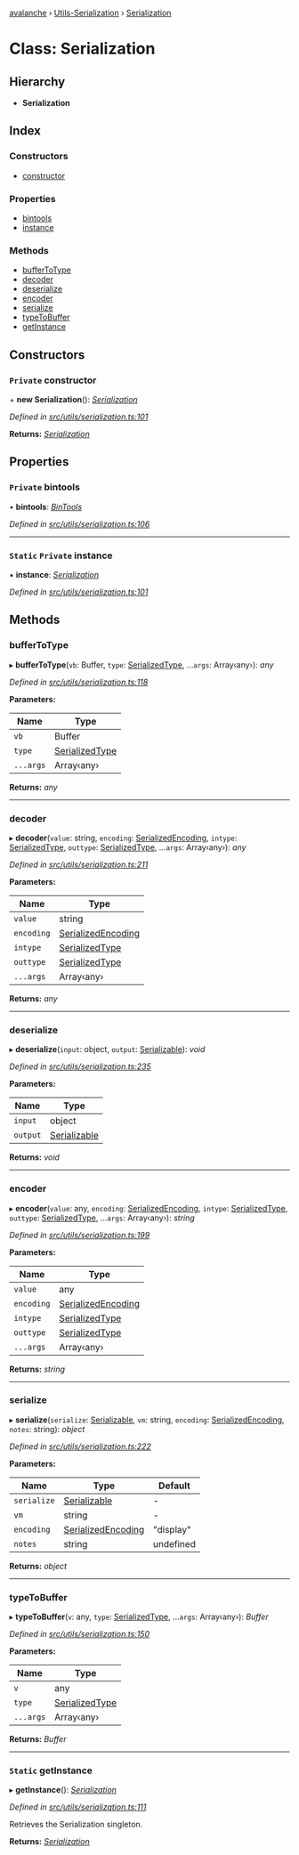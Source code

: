 [avalanche](../README.md) › [Utils-Serialization](../modules/utils_serialization.md) › [Serialization](utils_serialization.serialization.md)

# Class: Serialization

## Hierarchy

* **Serialization**

## Index

### Constructors

* [constructor](utils_serialization.serialization.md#private-constructor)

### Properties

* [bintools](utils_serialization.serialization.md#private-bintools)
* [instance](utils_serialization.serialization.md#static-private-instance)

### Methods

* [bufferToType](utils_serialization.serialization.md#buffertotype)
* [decoder](utils_serialization.serialization.md#decoder)
* [deserialize](utils_serialization.serialization.md#deserialize)
* [encoder](utils_serialization.serialization.md#encoder)
* [serialize](utils_serialization.serialization.md#serialize)
* [typeToBuffer](utils_serialization.serialization.md#typetobuffer)
* [getInstance](utils_serialization.serialization.md#static-getinstance)

## Constructors

### `Private` constructor

\+ **new Serialization**(): *[Serialization](utils_serialization.serialization.md)*

*Defined in [src/utils/serialization.ts:101](https://github.com/ava-labs/avalanchejs/blob/9282770/src/utils/serialization.ts#L101)*

**Returns:** *[Serialization](utils_serialization.serialization.md)*

## Properties

### `Private` bintools

• **bintools**: *[BinTools](utils_bintools.bintools.md)*

*Defined in [src/utils/serialization.ts:106](https://github.com/ava-labs/avalanchejs/blob/9282770/src/utils/serialization.ts#L106)*

___

### `Static` `Private` instance

▪ **instance**: *[Serialization](utils_serialization.serialization.md)*

*Defined in [src/utils/serialization.ts:101](https://github.com/ava-labs/avalanchejs/blob/9282770/src/utils/serialization.ts#L101)*

## Methods

###  bufferToType

▸ **bufferToType**(`vb`: Buffer, `type`: [SerializedType](../modules/utils_serialization.md#serializedtype), ...`args`: Array‹any›): *any*

*Defined in [src/utils/serialization.ts:118](https://github.com/ava-labs/avalanchejs/blob/9282770/src/utils/serialization.ts#L118)*

**Parameters:**

Name | Type |
------ | ------ |
`vb` | Buffer |
`type` | [SerializedType](../modules/utils_serialization.md#serializedtype) |
`...args` | Array‹any› |

**Returns:** *any*

___

###  decoder

▸ **decoder**(`value`: string, `encoding`: [SerializedEncoding](../modules/utils_serialization.md#serializedencoding), `intype`: [SerializedType](../modules/utils_serialization.md#serializedtype), `outtype`: [SerializedType](../modules/utils_serialization.md#serializedtype), ...`args`: Array‹any›): *any*

*Defined in [src/utils/serialization.ts:211](https://github.com/ava-labs/avalanchejs/blob/9282770/src/utils/serialization.ts#L211)*

**Parameters:**

Name | Type |
------ | ------ |
`value` | string |
`encoding` | [SerializedEncoding](../modules/utils_serialization.md#serializedencoding) |
`intype` | [SerializedType](../modules/utils_serialization.md#serializedtype) |
`outtype` | [SerializedType](../modules/utils_serialization.md#serializedtype) |
`...args` | Array‹any› |

**Returns:** *any*

___

###  deserialize

▸ **deserialize**(`input`: object, `output`: [Serializable](utils_serialization.serializable.md)): *void*

*Defined in [src/utils/serialization.ts:235](https://github.com/ava-labs/avalanchejs/blob/9282770/src/utils/serialization.ts#L235)*

**Parameters:**

Name | Type |
------ | ------ |
`input` | object |
`output` | [Serializable](utils_serialization.serializable.md) |

**Returns:** *void*

___

###  encoder

▸ **encoder**(`value`: any, `encoding`: [SerializedEncoding](../modules/utils_serialization.md#serializedencoding), `intype`: [SerializedType](../modules/utils_serialization.md#serializedtype), `outtype`: [SerializedType](../modules/utils_serialization.md#serializedtype), ...`args`: Array‹any›): *string*

*Defined in [src/utils/serialization.ts:199](https://github.com/ava-labs/avalanchejs/blob/9282770/src/utils/serialization.ts#L199)*

**Parameters:**

Name | Type |
------ | ------ |
`value` | any |
`encoding` | [SerializedEncoding](../modules/utils_serialization.md#serializedencoding) |
`intype` | [SerializedType](../modules/utils_serialization.md#serializedtype) |
`outtype` | [SerializedType](../modules/utils_serialization.md#serializedtype) |
`...args` | Array‹any› |

**Returns:** *string*

___

###  serialize

▸ **serialize**(`serialize`: [Serializable](utils_serialization.serializable.md), `vm`: string, `encoding`: [SerializedEncoding](../modules/utils_serialization.md#serializedencoding), `notes`: string): *object*

*Defined in [src/utils/serialization.ts:222](https://github.com/ava-labs/avalanchejs/blob/9282770/src/utils/serialization.ts#L222)*

**Parameters:**

Name | Type | Default |
------ | ------ | ------ |
`serialize` | [Serializable](utils_serialization.serializable.md) | - |
`vm` | string | - |
`encoding` | [SerializedEncoding](../modules/utils_serialization.md#serializedencoding) | "display" |
`notes` | string | undefined |

**Returns:** *object*

___

###  typeToBuffer

▸ **typeToBuffer**(`v`: any, `type`: [SerializedType](../modules/utils_serialization.md#serializedtype), ...`args`: Array‹any›): *Buffer*

*Defined in [src/utils/serialization.ts:150](https://github.com/ava-labs/avalanchejs/blob/9282770/src/utils/serialization.ts#L150)*

**Parameters:**

Name | Type |
------ | ------ |
`v` | any |
`type` | [SerializedType](../modules/utils_serialization.md#serializedtype) |
`...args` | Array‹any› |

**Returns:** *Buffer*

___

### `Static` getInstance

▸ **getInstance**(): *[Serialization](utils_serialization.serialization.md)*

*Defined in [src/utils/serialization.ts:111](https://github.com/ava-labs/avalanchejs/blob/9282770/src/utils/serialization.ts#L111)*

Retrieves the Serialization singleton.

**Returns:** *[Serialization](utils_serialization.serialization.md)*
